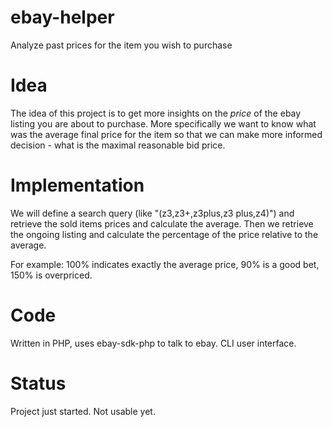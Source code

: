 # ebay-helper
Analyze past prices for the item you wish to purchase

# Idea

The idea of this project is to get more insights on the *price* of the ebay listing you are about to purchase.
 More specifically we want to know what was the average final price for the item so that we can make more informed decision - what is the maximal reasonable bid price.

# Implementation

We will define a search query (like "(z3,z3+,z3plus,z3 plus,z4)") and retrieve the sold items prices and calculate the average. Then we retrieve the ongoing listing and calculate the percentage of the price relative to the average.

For example: 100% indicates exactly the average price, 90% is a good bet, 150% is overpriced.

# Code

Written in PHP, uses ebay-sdk-php to talk to ebay. CLI user interface.

# Status

Project just started. Not usable yet.
